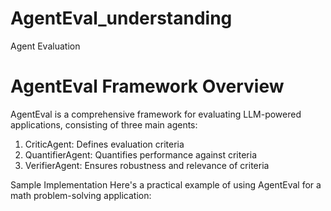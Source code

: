 # AgentEval_understanding
Agent Evaluation 

# AgentEval Framework Overview

AgentEval is a comprehensive framework for evaluating LLM-powered applications, consisting of three main agents:

1. CriticAgent: Defines evaluation criteria
2. QuantifierAgent: Quantifies performance against criteria
3. VerifierAgent: Ensures robustness and relevance of criteria

Sample Implementation
Here's a practical example of using AgentEval for a math problem-solving application:

